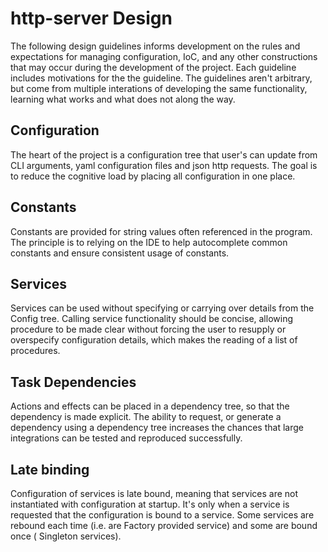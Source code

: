 # http-server Design

The following design guidelines informs development on the rules and
expectations for managing configuration, IoC, and any other constructions that
may occur during the development of the project. Each guideline includes
motivations for the the guideline. The guidelines aren't arbitrary, but come
from multiple interations of developing the same functionality, learning what
works and what does not along the way.

## Configuration

The heart of the project is a configuration tree that user's can update from CLI
arguments, yaml configuration files and json http requests. The goal is to
reduce the cognitive load by placing all configuration in one place.

## Constants

Constants are provided for string values often referenced in the program. The
principle is to relying on the IDE to help autocomplete common constants and
ensure consistent usage of constants.

## Services

Services can be used without specifying or carrying over details from the Config
tree. Calling service functionality should be concise, allowing procedure to be
made clear without forcing the user to resupply or overspecify configuration
details, which makes the reading of a list of procedures.

## Task Dependencies

Actions and effects can be placed in a dependency tree, so that the dependency
is made explicit. The ability to request, or generate a dependency using a
dependency tree increases the chances that large integrations can be tested and
reproduced successfully.

## Late binding

Configuration of services is late bound, meaning that services are not
instantiated with configuration at startup. It's only when a service is
requested that the configuration is bound to a service. Some services are
rebound each time (i.e. are Factory provided service) and some are bound once (
Singleton services).
